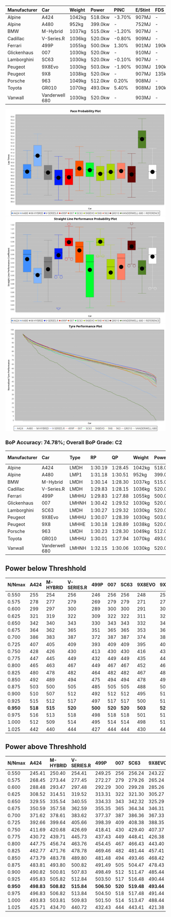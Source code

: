 | Manufacturer | Car            | Weight | Power   | PINC    | E/Stint | FDS     |
|:-|:-|:-|:-|:-|:-|:-|
| Alpine       | A424           | 1042kg | 518.0kw | -3.70%  | 907MJ   |    -    |
| Alpine       | A480           | 952kg  | 399.0kw |    -    | 752MJ   |    -    |
| BMW          | M-Hybrid       | 1037kg | 515.0kw | -1.20%  | 907MJ   |    -    |
| Cadillac     | V-Series.R     | 1036kg | 520.0kw | -0.80%  | 909MJ   |    -    |
| Ferrari      | 499P           | 1055kg | 500.0kw | 1.30%   | 901MJ   | 190kph  |
| Glickenhaus  | 007            | 1030kg | 520.0kw |    -    | 910MJ   |    -    |
| Lamborghini  | SC63           | 1030kg | 520.0kw | -0.10%  | 907MJ   |    -    |
| Peugeot      | 9X8Evo         | 1030kg | 503.0kw | -1.90%  | 903MJ   | 190kph  |
| Peugeot      | 9X8            | 1038kg | 520.0kw |    -    | 907MJ   | 135kph  |
| Porsche      | 963            | 1049kg | 512.0kw | 0.20%   | 908MJ   |    -    |
| Toyota       | GR010          | 1070kg | 493.0kw | 5.40%   | 908MJ   | 190kph  |
| Vanwall      | Vanderwell 680 | 1030kg | 520.0kw |    -    | 903MJ   |    -    |

![PACECHART](./IMG/OFFICIAL.png)
![STRAIGHTLINEPERFORMANCECHART](./IMG/OFFICIAL_sp.png)
![TYREPERFORMANCECHART](./IMG/OFFICIAL_tw.png)

### BoP Accuracy: 74.78%; Overall BoP Grade: C2
| Manufacturer | Car            | Type  | RP      | QP      | Weight | Power¹  | Threshhold | PINC    | Power²   | E/Stint | AVG Vmax  | FDS     | RDLC | L/Stint | BOP-Grade | Model Accuracy | Model Points | Match% | SimDiff |
|:-|:-|:-|:-|:-|:-|:-|:-|:-|:-|:-|:-|:-|:-|:-|:-|:-|:-|:-|:-|
| Alpine       | A424           | LMDH  | 1:30.19 | 1:28.45 | 1042kg | 518.0kw | 250.0kph   | -3.70%  | 498.80kw |  907MJ  | 312.37kph |    -    | 1.02 | 40      | -A2       | 99.58%         | 1429         | 91.19% | #       |
| Alpine       | A480           | LMP1  | 1:31.18 | 1:30.51 |  952kg | 399.0kw | 0.0kph     |    -    | 399.00kw |  752MJ  | 300.14kph |    -    | 0.98 | 37      | +E2       | 94.94%         | 1689         | 52.81% | +0.37   |
| BMW          | M-Hybrid       | LMDH  | 1:30.14 | 1:28.30 | 1037kg | 515.0kw | 250.0kph   | -1.20%  | 508.80kw |  907MJ  | 309.44kph |    -    | 1.04 | 40      | -B1       | 99.97%         | 2912         | 88.39% | #       |
| Cadillac     | V-Series.R     | LMDH  | 1:29.83 | 1:28.15 | 1036kg | 520.0kw | 250.0kph   | -0.80%  | 515.80kw |  909MJ  | 314.42kph |    -    | 1.03 | 40      | -C2       | 99.49%         | 5225         | 70.46% | #       |
| Ferrari      | 499P           | LMHHU | 1:29.83 | 1:27.88 | 1055kg | 500.0kw | 250.0kph   | 1.30%   | 506.50kw |  901MJ  | 317.39kph | 190kph  | 1.04 | 40      | -D1       | 100.00%        | 5378         | 65.60% | #       |
| Glickenhaus  | 007            | LMHNH | 1:30.42 | 1:29.52 | 1030kg | 520.0kw | 0.0kph     |    -    | 520.00kw |  910MJ  | 318.39kph |    -    | 0.96 | 40      | +A2       | 93.90%         | 2170         | 92.43% | #       |
| Lamborghini  | SC63           | LMDH  | 1:30.27 | 1:29.32 | 1030kg | 520.0kw | 250.0kph   | -0.10%  | 519.50kw |  907MJ  | 310.60kph |    -    | 1.08 | 40      | -B1       | 100.00%        | 784          | 89.84% | #       |
| Peugeot      | 9X8Evo         | LMHHU | 1:30.07 | 1:28.39 | 1030kg | 503.0kw | 250.0kph   | -1.90%  | 493.40kw |  903MJ  | 318.30kph | 190kph  | 1.03 | 40      | -C1       | 100.00%        | 1459         | 76.48% | #       |
| Peugeot      | 9X8            | LMHHE | 1:30.18 | 1:28.89 | 1038kg | 520.0kw | 0.0kph     |    -    | 520.00kw |  907MJ  | 309.12kph | 135kph  | 1.04 | 40      | -A2       | 99.18%         | 4817         | 91.12% | +1.90   |
| Porsche      | 963            | LMDH  | 1:30.23 | 1:28.30 | 1049kg | 512.0kw | 250.0kph   | 0.20%   | 513.00kw |  908MJ  | 310.01kph |    -    | 1.02 | 40      | -A2       | 99.92%         | 14207        | 91.28% | #       |
| Toyota       | GR010          | LMHHU | 1:30.01 | 1:27.94 | 1070kg | 493.0kw | 250.0kph   | 5.40%   | 519.60kw |  908MJ  | 316.10kph | 190kph  | 1.03 | 40      | -B2       | 99.86%         | 4280         | 80.43% | #       |
| Vanwall      | Vanderwell 680 | LMHNH | 1:32.15 | 1:30.06 | 1030kg | 520.0kw | 0.0kph     |    -    | 520.00kw |  903MJ  | 311.15kph |    -    | 1.02 | 40      | +Ω1       | 95.82%         | 642          | 7.31%  | +1.37   |

## Power below Threshhold
| N/Nmax    | A424    | M-HYBRID | V-SERIES.R | 499P    | 007     | SC63    | 9X8EVO  | 9X8     | 963     | GR010   | VANDERWELL 680 | ​     | RPM      | A480       |
|:-|:-|:-|:-|:-|:-|:-|:-|:-|:-|:-|:-|:-|:-|:-|
|  0.550    |  255    |  254     |  256       |  246    |  256    |  256    |  248    |  256    |  252    |  243    |  256           |  ​    |   --     |   -        |
|  0.575    |  278    |  277     |  279       |  269    |  279    |  279    |  271    |  279    |  275    |  265    |  279           |  ​    |   --     |   -        |
|  0.600    |  299    |  297     |  300       |  289    |  300    |  300    |  291    |  300    |  296    |  285    |  300           |  ​    |   --     |   -        |
|  0.625    |  321    |  319     |  322       |  309    |  322    |  322    |  311    |  322    |  317    |  305    |  322           |  ​    |   --     |   -        |
|  0.650    |  342    |  340     |  343       |  330    |  343    |  343    |  332    |  343    |  338    |  325    |  343           |  ​    |   --     |   -        |
|  0.675    |  364    |  362     |  365       |  351    |  365    |  365    |  353    |  365    |  359    |  346    |  365           |  ​    |   --     |   -        |
|  0.700    |  386    |  383     |  387       |  372    |  387    |  387    |  374    |  387    |  381    |  367    |  387           |  ​    |   --     |   -        |
|  0.725    |  407    |  405     |  409       |  393    |  409    |  409    |  395    |  409    |  403    |  388    |  409           |  ​    |   --     |   -        |
|  0.750    |  428    |  426     |  430       |  413    |  430    |  430    |  416    |  430    |  423    |  407    |  430           |  ​    |   --     |   -        |
|  0.775    |  447    |  445     |  449       |  432    |  449    |  449    |  435    |  449    |  442    |  426    |  449           |  ​    |  5000    |  -3127352  |
|  0.800    |  465    |  463     |  467       |  449    |  467    |  467    |  452    |  467    |  460    |  443    |  467           |  ​    |  5500    |  -3406077  |
|  0.825    |  480    |  478     |  482       |  464    |  482    |  482    |  467    |  482    |  475    |  457    |  482           |  ​    |  5999    |  -3698438  |
|  0.850    |  492    |  489     |  494       |  475    |  494    |  494    |  478    |  494    |  486    |  468    |  494           |  ​    |  6499    |  -4004435  |
|  0.875    |  503    |  500     |  505       |  485    |  505    |  505    |  488    |  505    |  497    |  478    |  505           |  ​    |  7000    |  -4324066  |
|  0.900    |  510    |  507     |  512       |  492    |  512    |  512    |  495    |  512    |  504    |  485    |  512           |  ​    |  7500    |  -4657332  |
|  0.925    |  515    |  512     |  517       |  497    |  517    |  517    |  500    |  517    |  509    |  490    |  517           |  ​    |  8000    |  396       |
| **0.950** | **518** | **515**  | **520**    | **500** | **520** | **520** | **503** | **520** | **512** | **493** | **520**        | **​** | **8499** | **399**    |
|  0.975    |  516    |  513     |  518       |  498    |  518    |  518    |  501    |  518    |  510    |  491    |  518           |  ​    |  9000    |  200       |
|  1.000    |  512    |  509     |  514       |  495    |  514    |  514    |  498    |  514    |  506    |  488    |  514           |  ​    |   --     |   -        |
|  1.025    |  442    |  440     |  444       |  427    |  444    |  444    |  430    |  444    |  437    |  421    |  444           |  ​    |   --     |   -        |

## Power above Threshhold
| N/Nmax    | A424       | M-HYBRID   | V-SERIES.R | 499P       | 007     | SC63       | 9X8EVO     | 9X8     | 963        | GR010      | VANDERWELL 680 | ​     | RPM      | A480       |
|:-|:-|:-|:-|:-|:-|:-|:-|:-|:-|:-|:-|:-|:-|:-|
|  0.550    |  245.41    |  250.40    |  254.41    |  249.25    |  256    |  256.24    |  243.22    |  256    |  253.01    |  256.31    |  256           |  ​    |   --     |   -        |
|  0.575    |  268.45    |  273.44    |  277.45    |  272.27    |  279    |  279.26    |  265.24    |  279    |  276.01    |  279.33    |  279           |  ​    |   --     |   -        |
|  0.600    |  288.48    |  293.47    |  297.48    |  292.29    |  300    |  299.28    |  285.26    |  300    |  296.01    |  299.36    |  300           |  ​    |   --     |   -        |
|  0.625    |  308.52    |  314.51    |  319.52    |  313.31    |  322    |  321.30    |  305.27    |  322    |  317.01    |  321.38    |  322           |  ​    |   --     |   -        |
|  0.650    |  329.55    |  335.54    |  340.55    |  334.33    |  343    |  342.32    |  325.29    |  343    |  338.02    |  342.41    |  343           |  ​    |   --     |   -        |
|  0.675    |  350.59    |  357.58    |  362.59    |  355.35    |  365    |  364.34    |  346.31    |  365    |  360.02    |  364.44    |  365           |  ​    |   --     |   -        |
|  0.700    |  371.62    |  378.61    |  383.62    |  377.37    |  387    |  386.36    |  367.33    |  387    |  382.02    |  386.46    |  387           |  ​    |   --     |   -        |
|  0.725    |  392.66    |  399.64    |  405.66    |  398.39    |  409    |  408.38    |  388.35    |  409    |  403.02    |  408.49    |  409           |  ​    |   --     |   -        |
|  0.750    |  411.69    |  420.68    |  426.69    |  418.41    |  430    |  429.40    |  407.37    |  430    |  424.02    |  429.51    |  430           |  ​    |   --     |   -        |
|  0.775    |  430.72    |  439.71    |  445.73    |  437.43    |  449    |  448.41    |  426.38    |  449    |  443.02    |  448.54    |  449           |  ​    |  5000    |  -3127352  |
|  0.800    |  447.75    |  456.74    |  463.76    |  454.45    |  467    |  466.43    |  443.40    |  467    |  461.02    |  466.56    |  467           |  ​    |  5500    |  -3406077  |
|  0.825    |  462.77    |  471.76    |  478.78    |  469.46    |  482    |  481.44    |  457.41    |  482    |  476.02    |  481.58    |  482           |  ​    |  5999    |  -3698438  |
|  0.850    |  473.79    |  483.78    |  489.80    |  481.48    |  494    |  493.46    |  468.42    |  494    |  487.02    |  493.59    |  494           |  ​    |  6499    |  -4004435  |
|  0.875    |  483.81    |  493.80    |  500.82    |  491.49    |  505    |  504.47    |  478.43    |  505    |  498.02    |  504.60    |  505           |  ​    |  7000    |  -4324066  |
|  0.900    |  490.82    |  500.81    |  507.83    |  498.49    |  512    |  511.47    |  485.44    |  512    |  505.02    |  511.61    |  512           |  ​    |  7500    |  -4657332  |
|  0.925    |  495.83    |  505.82    |  512.84    |  503.50    |  517    |  516.48    |  490.44    |  517    |  510.02    |  516.62    |  517           |  ​    |  8000    |  396       |
| **0.950** | **498.83** | **508.82** | **515.84** | **506.50** | **520** | **519.48** | **493.44** | **520** | **513.02** | **519.62** | **520**        | **​** | **8499** | **399**    |
|  0.975    |  496.83    |  506.82    |  513.84    |  504.50    |  518    |  517.48    |  491.44    |  518    |  511.02    |  517.62    |  518           |  ​    |  9000    |  200       |
|  1.000    |  493.83    |  503.81    |  509.83    |  501.50    |  514    |  513.47    |  488.44    |  514    |  507.02    |  513.61    |  514           |  ​    |   --     |   -        |
|  1.025    |  425.71    |  434.70    |  440.72    |  432.43    |  444    |  443.41    |  421.38    |  444    |  438.02    |  443.53    |  444           |  ​    |   --     |   -        |
